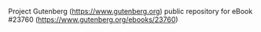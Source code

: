 Project Gutenberg (https://www.gutenberg.org) public repository for eBook #23760 (https://www.gutenberg.org/ebooks/23760)
